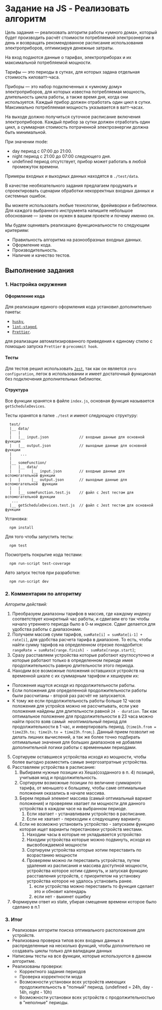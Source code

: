 # Задание на JS - Реализовать алгоритм

Цель задания — реализовать алгоритм работы «умного дома», который будет производить расчёт стоимости потребляемой электроэнергии в день и возвращать рекомендованное расписание использования электроприборов, оптимизируя денежные затраты.

На вход подаются данные о тарифах, электроприборах и их максимальной потребляемой мощности.

Тарифы — это периоды в сутках, для которых задана отдельная стоимость киловатт-часа.

Приборы — это набор подключенных к «умному дому» электроприборов, для которых известна потребляемая мощность, длительность цикла работы, а также время дня, когда они используется. Каждый прибор должен отработать один цикл в сутки. Максимально потребляемая мощность указывается в ватт-часах.

На выходе должно получиться суточное расписание включения электроприборов. Каждый прибор за сутки должен отработать один цикл, а суммарная стоимость потраченной электроэнергии должна быть минимальной.

При значении mode:

- day период с 07:00 до 21:00.
- night период с 21:00 до 07:00 следующего дня.
- undefined период отсутствует, прибор может работать в любой промежуток времени.

Примеры входных и выходных данных находятся в `./test/data`.

В качестве необязательного задания предлагаем продумать и спроектировать сценарии обработки некорректных входных данных и системных ошибок.

Вы можете использовать любые технологии, фреймворки и библиотеки. Для каждого выбранного инструмента напишите небольшое обоснование — зачем он нужен в вашем проекте и почему именно он.

Мы будем оценивать реализацию функциональности по следующим критериям:

- Правильность алгоритма на разнообразных входных данных.
- Оформление кода.
- Производительность.
- Наличие и качество тестов.

## Выполнение задания

### 1. Настройка окружения

#### Оформление кода

Для реализации единого оформления кода установил дополнительно пакеты:

- [`husky`](https://www.npmjs.com/package/husky),
- [`lint-staged`](https://www.npmjs.com/package/lint-staged),
- [`Prettier`](https://www.npmjs.com/package/prettier).

для реализации автоматизированного приведения к единому стилю с помощью запуска `Prettier` в `precommit hook`.

#### Тесты

Для тестов решил использовать [`Jest`](https://jestjs.io/en/), так как он является `zero configuration`, легок в использовании и имеет достаточный функционал без подключения дополнительных библиотек.

#### Структура

Все функции хранятся в файле `index.js`, основная функция называется `getScheduleDevices`.

Тесты хранятся в папке `./test` и имеют следующую структуру:

```
  test/
  |__ data/
  |   |
  |   |__ input.json              // входные данные для основной функции
  |   |__ output.json             // выходные данные для основной функции
  |    ...
  |
  |__ someFunction/
  |   |__ data/
  |   |     |__ input.json        // входные данные для вспомогательной функции
  |   |     |__ output.json       // выходные данные для вспомогательной  функции
  |   |
  |   |__ someFunction.test.js    // файл с Jest тестом для вспомогательной функции
   ...
  |__ getScheduleDevices.test.js  // файл с Jest тестом для основной функции
```

Установка:
```
  npm install
```

Для того чтобы запустить тесты:
```
  npm test
```

Посмотреть покрытие кода тестами:
```
  npm run-script test-coverage
```

Авто запуск тестов при разработке:
```
  npm run-script dev
```

### 2. Комментарии по алгоритму

_*Алгоритм действий:*_
1. Преобразуем диапазоны тарифов в массив, где каждому индексу соответствует конкретный час работы, и сдвигаем его так чтобы начало утреннего периода было в 0-м индексе. Сдвиг делается для удобства работы с диапазонами.
2. Получаем массив сумм тарифов, `sumRate[i] = sumRate[i-1] + rate[i]`, для удобства расчета тарифа в диапазоне. То есть, чтобы найти сумму тарифов на определенном отрезке понадобится: `rangeRate = sumRate[range.finish] - sumRate[range.start]`;
3. Сразу расставляем устройства которые работают круглосуточно и которые работают только в определенном периоде имея продолжительность равную длительности этого периода.
4. Находим все возможные положения оставшихся устройств на временной шкале с их суммарным тарифом и хешируем их:
  - Положения ищутся исходя из продолжительности работы.
  - Если положения для определенной продолжительности работы были рассчитаны - второй раз расчёт не запускается.
  - К тому же если продолжительность работы больше 12 часов положения для устройсв можно не рассчитывать, если уже положения найдены для длительности равной `24 - duration`. Так как оптимальное положение для продолжительности в 23 часа можно найти просто взяв самый  *неоптимальный* период для продолжительности в 1 час, и инвертировать период. (`time1h.from = time23h.to; time1h.to = time23h.from;`). Данный прием позволит не делать лишних вычислений, а так же более точно подбирать оптимальные значения для больших диапазонов не добавляя дополнительной логики работы с временными периодами.
5. Сортируем оставшиеся устройства исходя из мощности, чтобы более выгодно разместить самые энергозатратные устройства.
6. Расставляем устройства в расписание:
    1. Выбираем нужные позиции из Хеша(созданного в п. 4) позиций, учитывая мод и продолжительность.
    2. Сортируем возможные позиции по величине суммарного тарифа, от меньшего к большему, чтобы саме оптимальные положения оказались в начале массива.
    3. Берем первый элемент массива (самый оптимальный вариант положения) и проверяем хватает ли мощности для данного устройства в каждом часе на выбранном периоде.
        1. Если хватает - устанавливаем устройство в расписание.
        2. Если не хватает - переходим к следующему варианту.
    4. Если не возможно установить устройство - запускаем функцию которая ищет варианты перестановки устройств местами.
        1. Находим часы в которые не укладывается устройство
        2. Находим устройства которые можно подвинуть, исходя из высвобождаемой мощности
        3. Сортируем устройства которые хотим переставить по возрастанию мощности
        4. Проверяем можно ли переставить устройства, путем удаления из расписания и массива доступной мощности, устройства которое хотим сдвинуть, и запуская функцию расставления устройств, с приоритетом на установку устройства которое не удалось установить ранее.
            1. если устройства можно переставить то функция сделает это и обновит календарь
            2. если нет - выкинет ошибку
7. Формируем ответ из state, убирая смещение времени которое было сделано в п.1

### 3. Итог
- Реализован алгоритм поиска оптимального расположения для устройств.
- Реализована проверка типов всех входных данных в распределенные на несколько функций, чтобы дополнительно не создавать циклы только для валидации данных
- Написаны тесты на все функции, которые используются в данном алгоритме.
- Реализованы проверки:
  - Корректного задания периодов
  - Проверка корректности мода
  - Возможности установки всех устройств имеющих продолжительность в "полный" период. (undefined = 24h, day - 14h, night - 10h)
  - Возможности установки всех устройств с продолжительностью в "неполные" периоды.
